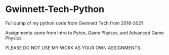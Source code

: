 # Gwinnett-Tech-Python
Full dump of my python code from Gwinnett Tech from 2018-2021

Assignments came from Intro to Pyton, Game Phyiscs, and Advanced Game Physics.

PLEASE DO NOT USE MY WORK AS YOUR OWN ASSIGNMENTS.
